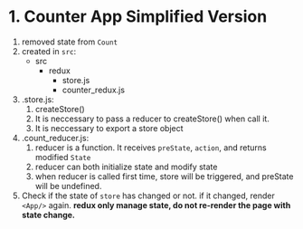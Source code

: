 # 1. Counter App Simplified Version
1. removed state from `Count`
2. created in `src`:
   - src
     - redux
       - store.js
       - counter_redux.js
3. .store.js:
   1. createStore()
   2. It is neccessary to pass a reducer to createStore() when call it.
   3. It is neccessary to export a store object
4. .count_reducer.js:
   1. reducer is a function. It receives `preState`, `action`, and returns modified `State`
   2. reducer can both initialize state and modify state
   3. when reducer is called first time, store will be triggered, and preState will be undefined.
5. Check if the state of `store` has changed or not. if it changed, render `<App/>` again.
   **redux only manage state, do not re-render the page with state change.**
